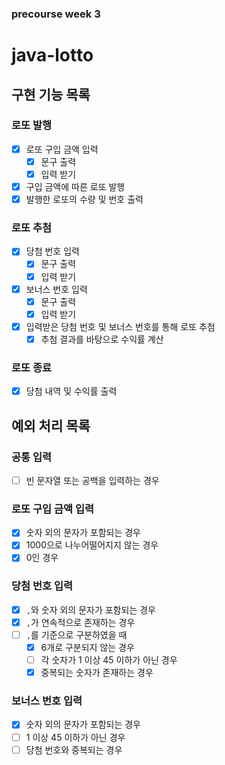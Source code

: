 ### precourse week 3

# java-lotto

## 구현 기능 목록

### 로또 발행

- [x] 로또 구입 금액 입력
  - [x] 문구 출력
  - [x] 입력 받기
- [x] 구입 금액에 따른 로또 발행
- [x] 발행한 로또의 수량 및 번호 출력

### 로또 추첨
- [x] 당첨 번호 입력
  - [x] 문구 출력
  - [x] 입력 받기
- [x] 보너스 번호 입력
  - [x] 문구 출력
  - [x] 입력 받기
- [x] 입력받은 당첨 번호 및 보너스 번호를 통해 로또 추첨
  - [x] 추첨 결과를 바탕으로 수익률 계산

### 로또 종료
- [x] 당첨 내역 및 수익률 출력

## 예외 처리 목록

### 공통 입력
- [ ] 빈 문자열 또는 공백을 입력하는 경우

### 로또 구입 금액 입력

- [x] 숫자 외의 문자가 포함되는 경우
- [x] 1000으로 나누어떨어지지 않는 경우
- [x] 0인 경우

### 당첨 번호 입력
- [x] `,`와 숫자 외의 문자가 포함되는 경우
- [x] `,`가 연속적으로 존재하는 경우
- [ ] `,`를 기준으로 구분하였을 때
  - [x] 6개로 구분되지 않는 경우
  - [ ] 각 숫자가 1 이상 45 이하가 아닌 경우
  - [x] 중복되는 숫자가 존재하는 경우

### 보너스 번호 입력
- [x] 숫자 외의 문자가 포함되는 경우
- [ ] 1 이상 45 이하가 아닌 경우
- [ ] 당첨 번호와 중복되는 경우
